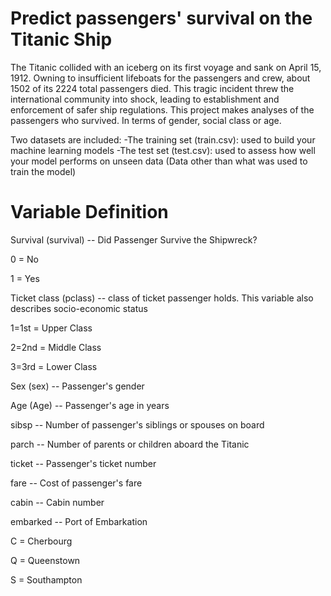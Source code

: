 # Predict passengers' survival on the Titanic Ship

The Titanic collided with an iceberg on its first voyage and sank on April 15, 1912. Owning to insufficient lifeboats for the passengers and crew, about 1502 of its 2224 total passengers died. This tragic incident threw the international community into shock, leading to establishment and enforcement of safer ship regulations. This project makes analyses of the passengers who survived. In terms of gender, social class or age.

Two datasets are included:
-The training set (train.csv): used to build your machine learning models
-The test set (test.csv): used to assess how well your model performs on unseen data (Data other than what was used to train the model)

# Variable Definition

Survival (survival) -- Did Passenger Survive the Shipwreck?

0 = No

1 = Yes 


Ticket class (pclass) -- class of ticket passenger holds. This variable also describes socio-economic status

1=1st = Upper Class 

2=2nd = Middle Class 

3=3rd = Lower Class 


Sex (sex) -- Passenger's gender


Age (Age) -- Passenger's age in years 


sibsp -- Number of passenger's siblings or spouses on board


parch -- Number of parents or children aboard the Titanic


ticket -- Passenger's ticket number


fare -- Cost of passenger's fare


cabin -- Cabin number 


embarked -- Port of Embarkation 

C = Cherbourg

Q = Queenstown

S = Southampton
